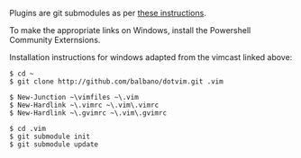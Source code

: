 Plugins are git submodules as per [these instructions](http://vimcasts.org/episodes/synchronizing-plugins-with-git-submodules-and-pathogen/).

To make the appropriate links on Windows, install the Powershell Community Externsions.

Installation instructions for windows adapted from the vimcast linked above:

```
$ cd ~
$ git clone http://github.com/balbano/dotvim.git .vim

$ New-Junction ~\vimfiles ~\.vim
$ New-Hardlink ~\.vimrc ~\.vim\.vimrc
$ New-Hardlink ~\.gvimrc ~\.vim\.gvimrc

$ cd .vim
$ git submodule init
$ git submodule update
```
